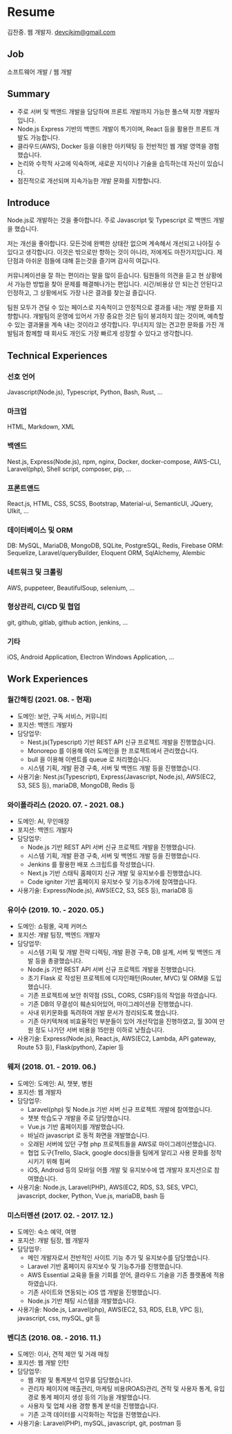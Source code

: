 # Resume

김찬중. 웹 개발자.
devcjkim@gmail.com

## Job
소프트웨어 개발 / 웹 개발

## Summary
- 주로 서버 및 백앤드 개발을 담당하며 프론트 개발까지 가능한 풀스택 지향 개발자입니다.
- Node.js Express 기반의 백앤드 개발이 특기이며, React 등을 활용한 프론트 개발도 가능합니다.
- 클라우드(AWS), Docker 등을 이용한 아키텍팅 등 전반적인 웹 개발 영역을 경험했습니다.
- 논리와 수학적 사고에 익숙하며, 새로운 지식이나 기술을 습득하는데 자신이 있습니다.
- 점진적으로 개선되며 지속가능한 개발 문화를 지향합니다.

## Introduce
Node.js로 개발하는 것을 좋아합니다. 주로 Javascript 및 Typescript 로 백앤드 개발을 했습니다. 

저는 개선을 좋아합니다. 모든것에 완벽한 상태란 없으며 계속해서 개선되고 나아질 수 있다고 생각합니다. 이것은 밖으로만 향하는 것이 아니라, 저에게도 마찬가지입니다. 제 단점과 아쉬운 점들에 대해 듣는것을 즐기며 감사히 여깁니다. 

커뮤니케이션을 잘 하는 편이라는 말을 많이 듣습니다. 팀원들의 의견을 듣고 현 상황에서 가능한 방법을 찾아 문제를 해결해나가는 편입니다. 시간/비용상 안 되는건 안된다고 인정하고, 그 상황에서도 가장 나은 결과를 찾는걸 즐깁니다. 

팀원 모두가 견딜 수 있는 페이스로 지속적이고 안정적으로 결과를 내는 개발 문화를 지향합니다. 개발팀의 운영에 있어서 가장 중요한 것은 팀이 붕괴하지 않는 것이며, 예측할 수 있는 결과물을 계속 내는 것이라고 생각합니다. 무너지지 않는 견고한 문화를 가진 개발팀과 함께할 때 회사도 개인도 가장 빠르게 성장할 수 있다고 생각합니다. 

## Technical Experiences
### 선호 언어
Javascript(Node.js), Typescript, Python, Bash, Rust, ...

### 마크업
HTML, Markdown, XML

### 백엔드
Nest.js, Express(Node.js), npm, nginx, Docker, docker-compose, AWS-CLI, Laravel(php), Shell script, composer, pip, ...

### 프론트앤드
React.js, HTML, CSS, SCSS, Bootstrap, Material-ui, SemanticUI, JQuery, UIkit, ...

### 데이터베이스 및 ORM
DB: MySQL, MariaDB, MongoDB, SQLite, PostgreSQL, Redis, Firebase 
ORM: Sequelize, Laravel/queryBuilder, Eloquent ORM, SqlAlchemy, Alembic

### 네트워크 및 크롤링
AWS, puppeteer, BeautifulSoup, selenium, ...

### 형상관리, CI/CD 및 협업
git, github, gitlab, github action, jenkins, ...

### 기타
iOS, Android Application, Electron Windows Application, ...

## Work Experiences
### 월간해킹 (2021. 08. - 현재)
- 도메인: 보안, 구독 서비스, 커뮤니티 
- 포지션: 백엔드 개발자 
- 담당업무: 
  - Nest.js(Typescript) 기반 REST API 신규 프로젝트 개발을 진행했습니다.
  - Monorepo 를 이용해 여러 도메인을 한 프로젝트에서 관리했습니다.
  - bull 을 이용해 이벤트를 queue 로 처리했습니다.
  - 시스템 기획, 개발 환경 구축, 서버 및 백엔드 개발 등을 진행했습니다.
- 사용기술: Nest.js(Typescript), Express(Javascript, Node.js), AWS(EC2, S3, SES 등), mariaDB, MongoDB, Redis 등

### 와이폴라리스 (2020. 07. - 2021. 08.)
- 도메인: AI, 무인매장
- 포지션: 백엔드 개발자  
- 담당업무: 
  - Node.js 기반 REST API 서버 신규 프로젝트 개발을 진행했습니다.
  - 시스템 기획, 개발 환경 구축, 서버 및 백엔드 개발 등을 진행했습니다.
  - Jenkins 를 활용한 배포 스크립트를 작성했습니다.
  - Next.js 기반 스태틱 홈페이지 신규 개발 및 유지보수를 진행했습니다.
  - Code igniter 기반 홈페이지 유지보수 및 기능추가에 참여했습니다.
- 사용기술: Express(Node.js), AWS(EC2, S3, SES 등), mariaDB 등

### 유이수 (2019. 10. - 2020. 05.)
- 도메인: 쇼핑몰, 국제 커머스
- 포지션: 개발 팀장, 백엔드 개발자  
- 담당업무:
  - 시스템 기획 및 개발 전략 디렉팅, 개발 환경 구축, DB 설계, 서버 및 백엔드 개발 등을 총괄했습니다.
  - Node.js 기반 REST API 서버 신규 프로젝트 개발을 진행했습니다.
  - 초기 Flask 로 작성된 프로젝트에 디자인패턴(Router, MVC) 및 ORM을 도입했습니다.
  - 기존 프로젝트에 보안 취약점 (SSL, CORS, CSRF)등의 작업을 하였습니다.
  - 기존 DB의 무결성이 훼손되어있어, 마이그레이션을 진행했습니다.
  - 사내 위키문화를 독려하여 개발 문서가 정리되도록 했습니다.
  - 기존 아키텍쳐에 비효율적인 부분들이 있어 개선작업을 진행하였고, 월 30여 만원 정도 나가던 서버 비용을 15만원 이하로 낮췄습니다.
- 사용기술: Express(Node.js), React.js, AWS(EC2, Lambda, API gateway, Route 53 등), Flask(python), Zapier 등

### 웨저 (2018. 01. - 2019. 06.)
- 도메인: 도메인: AI, 챗봇, 병원
- 포지션: 웹 개발자  
- 담당업무:
  - Laravel(php) 및 Node.js 기반 서버 신규 프로젝트 개발에 참여했습니다.
  - 챗봇 학습도구 개발을 주로 담당했습니다.
  - Vue.js 기반 홈페이지를 개발했습니다.
  - 바닐라 javascript 로 동적 화면을 개발했습니다.
  - 오래된 서버에 있던 구형 php 프로젝트들을 AWS로 마이그레이션했습니다.
  - 협업 도구(Trello, Slack, google docs)들을 팀에게 알리고 사용 문화를 정착시키기 위해 힘써 
  - iOS, Android 등의 모바일 어플 개발 및 유지보수에 앱 개발자 포지션으로 참여했습니다.
- 사용기술: Node.js, Laravel(PHP), AWS(EC2, RDS, S3, SES, VPC), javascript, docker, Python, Vue.js, mariaDB, bash 등

### 미스터멘션 (2017. 02. - 2017. 12.)
- 도메인: 숙소 예약, 여행
- 포지션: 개발 팀장, 웹 개발자
- 담당업무:
  - 메인 개발자로서 전반적인 사이트 기능 추가 및 유지보수를 담당했습니다.
  - Laravel 기반 홈페이지 유지보수 및 기능추가를 진행했습니다.
  - AWS Essential 교육을 들을 기회를 얻어, 클라우드 기술을 기존 플랫폼에 적용하였습니다.
  - 기존 사이트와 연동되는 iOS 앱 개발을 진행했습니다.
  - Node.js 기반 채팅 시스템을 개발했습니다.
- 사용기술: Node.js, Laravel(php), AWS(EC2, S3, RDS, ELB, VPC 등), javascript, css, mySQL, git 등

### 벤디츠 (2016. 08. - 2016. 11.)
- 도메인: 이사, 견적 제안 및 거래 매칭
- 포지션: 웹 개발 인턴
- 담당업무:
  - 웹 개발 및 통계분석 업무를 담당했습니다.
  - 관리자 페이지에 매출관리, 마케팅 비용(ROAS)관리, 견적 및 사용자 통계, 유입 경로 통계 페이지 생성 등의 기능을 개발했습니다.
  - 사용자 및 업체 사용 경향 통계 분석을 진행했습니다.
  - 기존 고객 데이터를 시각화하는 작업을 진행했습니다.
- 사용기술: Laravel(PHP), mySQL, javascript, git, postman 등
